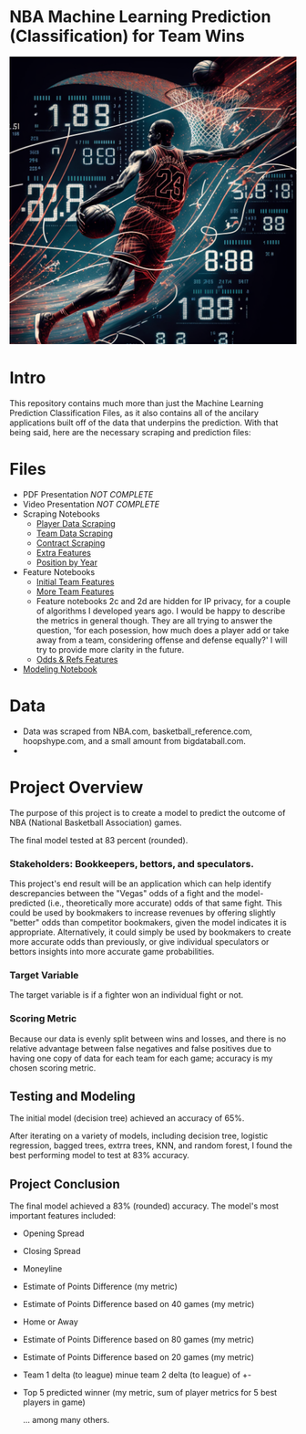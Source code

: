 
# NBA Machine Learning Prediction (Classification) for Team Wins

![Basketball](images/ball.png)

# Intro
This repository contains much more than just the Machine Learning Prediction Classification Files, as it also contains all of the ancilary applications built off of the data that underpins the prediction. With that being said, here are the necessary scraping and prediction files:

# Files
- PDF Presentation *NOT COMPLETE*
- Video Presentation *NOT COMPLETE*
- Scraping Notebooks
  - [Player Data Scraping](https://github.com/tmcroyce/NBA_Prediction_Classification_Public/blob/master/Printed_PDF_Notebooks/1a_Player_Data_Scraping.pdf)
  - [Team Data Scraping](https://github.com/tmcroyce/NBA_Prediction_Classification_Public/blob/master/Printed_PDF_Notebooks/1b_Team_Data_Scraping.pdf)
  - [Contract Scraping](https://github.com/tmcroyce/NBA_Prediction_Classification_Public/blob/master/Printed_PDF_Notebooks/1c_Contracts_Scrape.pdf)
  - [Extra Features](https://github.com/tmcroyce/NBA_Prediction_Classification_Public/blob/master/Printed_PDF_Notebooks/1d_Extra_Feature_Scraping.pdf)
  - [Position by Year](https://github.com/tmcroyce/NBA_Prediction_Classification_Public/blob/master/Printed_PDF_Notebooks/1e_Position_By_Year_Scraping.pdf)
- Feature Notebooks
    -  [Initial Team Features](https://github.com/tmcroyce/NBA_Prediction_Classification_Public/blob/master/Printed_PDF_Notebooks/2a_Initial_Team_Features.pdf)
    -  [More Team Features](https://github.com/tmcroyce/NBA_Prediction_Classification_Public/blob/master/Printed_PDF_Notebooks/2b_More_Team_Features.pdf)
    -  Feature notebooks 2c and 2d are hidden for IP privacy, for a couple of algorithms I developed years ago. I would be happy to describe the metrics in general though. They are all trying to answer the question, 'for each posession, how much does a player add or take away from a team, considering offense and defense equally?' I will try to provide more clarity in the future.
    -  [Odds & Refs Features](https://github.com/tmcroyce/NBA_Prediction_Classification_Public/blob/master/Printed_PDF_Notebooks/2f_Odds_and_Refs_Features.pdf)
- [Modeling Notebook](https://github.com/tmcroyce/NBA_Prediction_Classification_Public/blob/master/Printed_PDF_Notebooks/3_Win_Classification.pdf)

# Data
- Data was scraped from NBA.com, basketball_reference.com, hoopshype.com, and a small amount from bigdataball.com. 
- 
# Project Overview
The purpose of this project is to create a model to predict the outcome of NBA (National Basketball Association) games. 

The final model tested at 83 percent (rounded). 


### Stakeholders: Bookkeepers, bettors, and speculators. 


This project's end result will be an application which can help identify descrepancies between the "Vegas" odds of a fight and the model-predicted (i.e., theoretically more accurate) odds of that same fight. This could be used by bookmakers to increase revenues by offering slightly "better" odds than competitor bookmakers, given the model indicates it is appropriate. Alternatively, it could simply be used by bookmakers to create more accurate odds than previously, or give individual speculators or bettors insights into more accurate game probabilities. 


### Target Variable

The target variable is if a fighter won an individual fight or not.

### Scoring Metric

Because our data is evenly split between wins and losses, and there is no relative advantage between false negatives and false positives due to having one copy of data for each team for each game; accuracy is my chosen scoring metric.


## Testing and Modeling
The initial model (decision tree) achieved an accuracy of 65%. 

After iterating on a variety of models, including decision tree, logistic regression, bagged trees, extrra trees, KNN, and random forest, I found the best performing model to test at 83% accuracy. 


## Project Conclusion
The final model achieved a 83% (rounded) accuracy. 
The model's most important features included:
- Opening Spread
- Closing Spread
- Moneyline
- Estimate of Points Difference (my metric)
- Estimate of Points Difference based on 40 games (my metric)
- Home or Away
- Estimate of Points Difference based on 80 games (my metric)
- Estimate of Points Difference based on 20 games (my metric)
- Team 1 delta (to league) minue team 2 delta (to league) of +-
- Top 5 predicted winner (my metric, sum of player metrics for 5 best players in game)
    
  ... among many others. 
  
  


